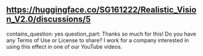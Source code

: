 ## https://huggingface.co/SG161222/Realistic_Vision_V2.0/discussions/5

contains_question: yes
question_part: Thanks so much for this! Do you have any Terms of Use or License to share? I work for a company interested in using this effect in one of our YouTube videos.